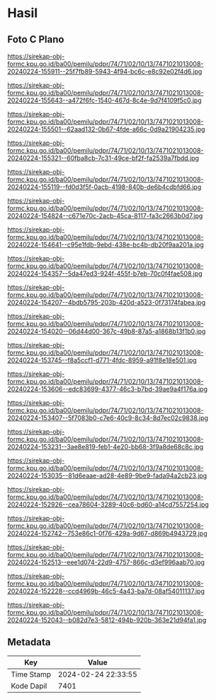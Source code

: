 # Hasil

## Foto C Plano

https://sirekap-obj-formc.kpu.go.id/ba00/pemilu/pdpr/74/71/02/10/13/7471021013008-20240224-155911--25f7fb89-5943-4f94-bc6c-e8c92e02f4d6.jpg

https://sirekap-obj-formc.kpu.go.id/ba00/pemilu/pdpr/74/71/02/10/13/7471021013008-20240224-155643--a472f6fc-1540-467d-8c4e-9d7f4109f5c0.jpg

https://sirekap-obj-formc.kpu.go.id/ba00/pemilu/pdpr/74/71/02/10/13/7471021013008-20240224-155501--62aad132-0b67-4fde-a66c-0d9a21904235.jpg

https://sirekap-obj-formc.kpu.go.id/ba00/pemilu/pdpr/74/71/02/10/13/7471021013008-20240224-155321--60fba8cb-7c31-49ce-bf2f-fa2539a7fbdd.jpg

https://sirekap-obj-formc.kpu.go.id/ba00/pemilu/pdpr/74/71/02/10/13/7471021013008-20240224-155119--fd0d3f5f-0acb-4198-840b-de6b4cdbfd66.jpg

https://sirekap-obj-formc.kpu.go.id/ba00/pemilu/pdpr/74/71/02/10/13/7471021013008-20240224-154824--c671e70c-2acb-45ca-8117-fa3c2663b0d7.jpg

https://sirekap-obj-formc.kpu.go.id/ba00/pemilu/pdpr/74/71/02/10/13/7471021013008-20240224-154641--c95e1fdb-9ebd-438e-bc4b-db20f9aa201a.jpg

https://sirekap-obj-formc.kpu.go.id/ba00/pemilu/pdpr/74/71/02/10/13/7471021013008-20240224-154357--5da47ed3-924f-455f-b7eb-70c0f4fae508.jpg

https://sirekap-obj-formc.kpu.go.id/ba00/pemilu/pdpr/74/71/02/10/13/7471021013008-20240224-154207--4bdb5795-203b-420d-a523-0f73174fabea.jpg

https://sirekap-obj-formc.kpu.go.id/ba00/pemilu/pdpr/74/71/02/10/13/7471021013008-20240224-154020--06d44d00-367c-49b8-87a5-a1868b13f1b0.jpg

https://sirekap-obj-formc.kpu.go.id/ba00/pemilu/pdpr/74/71/02/10/13/7471021013008-20240224-153745--f8a5ccf1-d771-4fdc-8959-a91f8e18e501.jpg

https://sirekap-obj-formc.kpu.go.id/ba00/pemilu/pdpr/74/71/02/10/13/7471021013008-20240224-153606--edc83699-4377-46c3-b7bd-39ae9a4f176a.jpg

https://sirekap-obj-formc.kpu.go.id/ba00/pemilu/pdpr/74/71/02/10/13/7471021013008-20240224-153407--5f7083b0-c7e6-40c9-8c34-8d7ec02c9838.jpg

https://sirekap-obj-formc.kpu.go.id/ba00/pemilu/pdpr/74/71/02/10/13/7471021013008-20240224-153231--3ae8e819-feb1-4e20-bb68-3f9a8de68c8c.jpg

https://sirekap-obj-formc.kpu.go.id/ba00/pemilu/pdpr/74/71/02/10/13/7471021013008-20240224-153035--81d6eaae-ad28-4e89-9be9-fada94a2cb23.jpg

https://sirekap-obj-formc.kpu.go.id/ba00/pemilu/pdpr/74/71/02/10/13/7471021013008-20240224-152926--cea78604-3289-40c6-bd60-a14cd7557254.jpg

https://sirekap-obj-formc.kpu.go.id/ba00/pemilu/pdpr/74/71/02/10/13/7471021013008-20240224-152742--753e86c1-0f76-429a-9d67-d869b4943729.jpg

https://sirekap-obj-formc.kpu.go.id/ba00/pemilu/pdpr/74/71/02/10/13/7471021013008-20240224-152513--eee1d074-22d9-4757-866c-d3ef996aab70.jpg

https://sirekap-obj-formc.kpu.go.id/ba00/pemilu/pdpr/74/71/02/10/13/7471021013008-20240224-152228--ccd4969b-46c5-4a43-ba7d-08af54011137.jpg

https://sirekap-obj-formc.kpu.go.id/ba00/pemilu/pdpr/74/71/02/10/13/7471021013008-20240224-152043--b082d7e3-5812-494b-920b-363e21d94fa1.jpg


## Metadata

| Key        | Value               |
| ---------- | ------------------- |
| Time Stamp | 2024-02-24 22:33:55 |
| Kode Dapil | 7401                |



